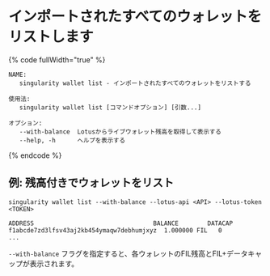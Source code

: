 # インポートされたすべてのウォレットをリストします

{% code fullWidth="true" %}
```
NAME:
   singularity wallet list - インポートされたすべてのウォレットをリストする

使用法:
   singularity wallet list [コマンドオプション] [引数...]

オプション:
   --with-balance  Lotusからライブウォレット残高を取得して表示する
   --help, -h      ヘルプを表示する
```
{% endcode %}

## 例: 残高付きでウォレットをリスト

```
singularity wallet list --with-balance --lotus-api <API> --lotus-token <TOKEN>

ADDRESS                                 BALANCE        DATACAP
f1abcde7zd3lfsv43aj2kb454ymaqw7debhumjxyz  1.000000 FIL   0
...
```

`--with-balance` フラグを指定すると、各ウォレットのFIL残高とFIL+データキャップが表示されます。